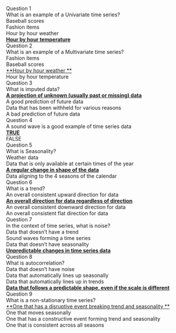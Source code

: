 Question 1<br>
What is an example of a Univariate time series?<br>
Baseball scores<br>
Fashion items<br>
Hour by hour weather   <br>
<ins>**Hour by hour temperature**</ins><br>
Question 2<br>
What is an example of a Multivariate time series?<br>
Fashion items<br>
Baseball scores<br>
<ins>**Hour by hour weather **</ins><br>
Hour by hour temperature <br>
Question 3<br>
What is imputed data?<br>
<ins>**A projection of unknown (usually past or missing) data**</ins><br>
A good prediction of future data<br>
Data that has been withheld for various reasons<br>
A bad prediction of future data<br>
Question 4<br>
A sound wave is a good example of time series data<br>
<ins>**TRUE**</ins><br>
FALSE<br>
Question 5<br>
What is Seasonality?<br>
Weather data<br>
Data that is only available at certain times of the year<br>
<ins>**A regular change in shape of the data**</ins><br>
Data aligning to the 4 seasons of the calendar<br>
Question 6<br>
What is a trend?<br>
An overall consistent upward direction for data<br>
<ins>**An overall direction for data regardless of direction**</ins><br>
An overall consistent downward direction for data<br>
An overall consistent flat direction for data<br>
Question 7<br>
In the context of time series, what is noise?<br>
Data that doesn’t have a trend<br>
Sound waves forming a time series<br>
Data that doesn’t have seasonality<br>
<ins>**Unpredictable changes in time series data**</ins><br>
Question 8<br>
What is autocorrelation?<br>
Data that doesn’t have noise<br>
Data that automatically lines up seasonally<br>
Data that automatically lines up in trends<br>
<ins>**Data that follows a predictable shape, even if the scale is different**</ins><br>
Question 9<br>
What is a non-stationary time series?<br>
<ins>**One that has a disruptive event breaking trend and seasonality **</ins><br>
One that moves seasonally<br>
One that has a constructive event forming trend and seasonality<br>
One that is consistent across all seasons<br>

